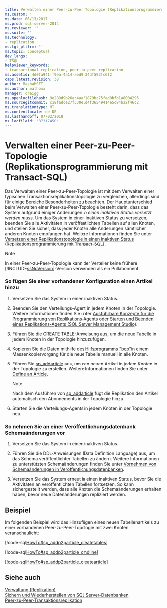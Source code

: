 ```yaml
---
title: Verwalten einer Peer-zu-Peer-Topologie (Replikationsprogrammierung mit Transact-SQL) | Microsoft-Dokumentation
ms.custom: ''
ms.date: 06/13/2017
ms.prod: sql-server-2014
ms.reviewer: ''
ms.suite: ''
ms.technology:
- replication
ms.tgt_pltfrm: ''
ms.topic: conceptual
dev_langs:
- TSQL
helpviewer_keywords:
- transactional replication, peer-to-peer replication
ms.assetid: 4d0fa941-f9ea-4a14-aed9-34df593fc6f2
caps.latest.revision: 38
author: MashaMSFT
ms.author: mathoma
manager: craigg
ms.openlocfilehash: 9e289d9b26ac4aaf1879bc75fad0bfb1a8004295
ms.sourcegitcommit: c18fadce27f330e1d4f36549414e5c84ba2f46c2
ms.translationtype: MT
ms.contentlocale: de-DE
ms.lasthandoff: 07/02/2018
ms.locfileid: "37217450"
---
```

# <a name="administer-a-peer-to-peer-topology-replication-transact-sql-programming"></a>Verwalten einer Peer-zu-Peer-Topologie (Replikationsprogrammierung mit Transact-SQL)
  Das Verwalten einer Peer-zu-Peer-Topologie ist mit dem Verwalten einer typischen Transaktionsreplikationstopologie zu vergleichen, allerdings sind für einige Bereiche Besonderheiten zu beachten. Der Hauptunterschied beim Verwalten einer Peer-zu-Peer-Topologie besteht darin, dass das System aufgrund einiger Änderungen *in einen inaktiven Status versetzt werden muss*. Um das System in einen inaktiven Status zu versetzen, beenden Sie alle Aktivitäten in veröffentlichten Tabellen auf allen Knoten, und stellen Sie sicher, dass jeder Knoten alle Änderungen sämtlicher anderen Knoten empfangen hat. Weitere Informationen finden Sie unter [Versetzen einer Replikationstopologie in einen inaktiven Status &#40;Replikationsprogrammierung mit Transact-SQL&#41;](quiesce-a-replication-topology-replication-transact-sql-programming.md).  
  
> [!NOTE]  
>  In einer Peer-zu-Peer-Topologie kann der Verteiler keine frühere [!INCLUDE[ssNoVersion](../../../includes/ssnoversion-md.md)]-Version verwenden als ein Pullabonnent.  
  
### <a name="to-add-an-article-to-an-existing-configuration"></a>So fügen Sie einer vorhandenen Konfiguration einen Artikel hinzu  
  
1.  Versetzen Sie das System in einen inaktiven Status.  
  
2.  Beenden Sie den Verteilungs-Agent in jedem Knoten in der Topologie. Weitere Informationen finden Sie unter [Ausführbare Konzepte für die Programmierung von Replikations-Agents](../concepts/replication-agent-executables-concepts.md) oder [Starten und Beenden eines Replikations-Agents &#40;SQL Server Management Studio&#41;](../agents/start-and-stop-a-replication-agent-sql-server-management-studio.md).  
  
3.  Führen Sie die CREATE TABLE-Anweisung aus, um die neue Tabelle in jedem Knoten in der Topologie hinzuzufügen.  
  
4.  Kopieren Sie die Daten mithilfe des [Hilfsprogramms "bcp"](../../../tools/bcp-utility.md)in einem Massenkopiervorgang für die neue Tabelle manuell in alle Knoten.  
  
5.  Führen Sie [sp_addarticle](/sql/relational-databases/system-stored-procedures/sp-addarticle-transact-sql) aus, um den neuen Artikel in jedem Knoten in der Topologie zu erstellen. Weitere Informationen finden Sie unter [Define an Article](../publish/define-an-article.md).  
  
    > [!NOTE]  
    >  Nach dem Ausführen von [sp_addarticle](/sql/relational-databases/system-stored-procedures/sp-addarticle-transact-sql) fügt die Replikation den Artikel automatisch den Abonnements in der Topologie hinzu.  
  
6.  Starten Sie die Verteilungs-Agents in jedem Knoten in der Topologie neu.  
  
### <a name="to-make-schema-changes-to-a-publication-database"></a>So nehmen Sie an einer Veröffentlichungsdatenbank Schemaänderungen vor  
  
1.  Versetzen Sie das System in einen inaktiven Status.  
  
2.  Führen Sie die DDL-Anweisungen (Data Definition Language) aus, um das Schema veröffentlichter Tabellen zu ändern. Weitere Informationen zu unterstützten Schemaänderungen finden Sie unter [Vornehmen von Schemaänderungen in Veröffentlichungsdatenbanken](../publish/make-schema-changes-on-publication-databases.md).  
  
3.  Versetzen Sie das System erneut in einen inaktiven Status, bevor Sie die Aktivitäten an veröffentlichten Tabellen fortsetzen. So kann sichergestellt werden, dass alle Knoten die Schemaänderungen erhalten haben, bevor neue Datenänderungen repliziert werden.  
  
## <a name="example"></a>Beispiel  
 Im folgenden Beispiel wird das Hinzufügen eines neuen Tabellenartikels zu einer vorhandenen Peer-zu-Peer-Topologie mit zwei Knoten veranschaulicht:  
  
 [!code-sql[HowTo#sp_addp2particle_createtables](../../../snippets/tsql/SQL15/replication/howto/tsql/addp2particle.sql#sp_addp2particle_createtables)]  
  
 [!code-sql[HowTo#sp_addp2particle_cmdline](../../../snippets/tsql/SQL15/replication/howto/tsql/addp2particle.sql#sp_addp2particle_cmdline)]  
  
 [!code-sql[HowTo#sp_addp2particle_createarticle](../../../snippets/tsql/SQL15/replication/howto/tsql/addp2particle.sql#sp_addp2particle_createarticle)]  
  
## <a name="see-also"></a>Siehe auch  
 [Verwaltung &#40;Replikation&#41;](administration-replication.md)   
 [Sichern und Wiederherstellen von SQL Server-Datenbanken](../../backup-restore/back-up-and-restore-of-sql-server-databases.md)   
 [Peer-zu-Peer-Transaktionsreplikation](../transactional/peer-to-peer-transactional-replication.md)  
  
  
